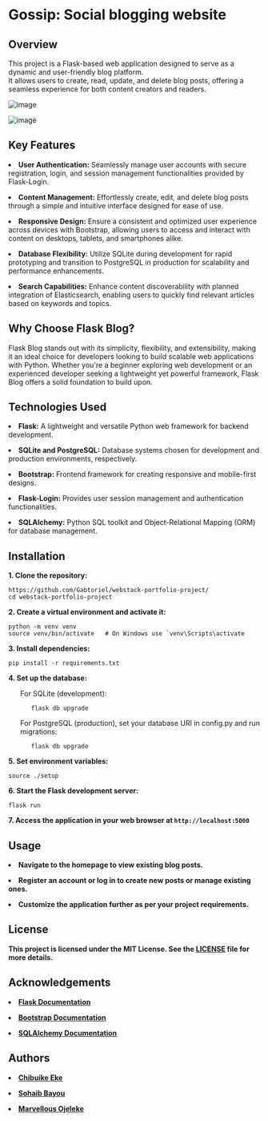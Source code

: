 # Gossip: Social blogging website

<h2>Overview</h2>

<p>This project is a Flask-based web application designed to serve as a dynamic and user-friendly blog platform.</br>
It allows users to create, read, update, and delete blog posts, offering a seamless experience for both content creators and readers.</p>

</p>

![image](https://github.com/Gabtoriel/webstack-portfolio-project/assets/99370798/198df4f5-3560-45da-9111-61d11ca76e6d)


![image](https://github.com/Gabtoriel/webstack-portfolio-project/assets/99370798/fcc42f0b-6ee5-43e7-a6b2-6a35eae8a7fa)


</p>

<h2>Key Features</h2>
<p>
<li>
  <b>User Authentication:</b> Seamlessly manage user accounts with secure registration, login, and session management functionalities provided by Flask-Login.
</li>
</p>

<p>
<li>
  <b>Content Management:</b> Effortlessly create, edit, and delete blog posts through a simple and intuitive interface designed for ease of use.
</li>
</p>

<p>
<li>
  <b>Responsive Design:</b> Ensure a consistent and optimized user experience across devices with Bootstrap, allowing users to access and interact with content on desktops, tablets, and smartphones alike.
</li>
</p>

<p>
<li>
<b>Database Flexibility:</b> Utilize SQLite during development for rapid prototyping and transition to PostgreSQL in production for scalability and performance enhancements.
</li>
</p>

<p>
<li>
<b>Search Capabilities:</b> Enhance content discoverability with planned integration of Elasticsearch, enabling users to quickly find relevant articles based on keywords and topics.
</li>
</p>

<p>
<h2>Why Choose Flask Blog?</h2>
</p>

<p>Flask Blog stands out with its simplicity, flexibility, and extensibility, making it an ideal choice for developers looking to build scalable web applications with Python. Whether you're a beginner exploring web development or an experienced developer seeking a lightweight yet powerful framework, Flask Blog offers a solid foundation to build upon.</p>


<h2>Technologies Used</h2>

<p>
  <li>
    <b>Flask:</b> A lightweight and versatile Python web framework for backend development.
  </li>
</p>
<p>
  <li>
    <b>SQLite and PostgreSQL:</b> Database systems chosen for development and production environments, respectively.
  </li>
</p>
<p>
  <li>
    <b>Bootstrap:</b> Frontend framework for creating responsive and mobile-first designs.
  </li>
</p>
<p>
  <li>
    <b>Flask-Login:</b> Provides user session management and authentication functionalities.
  </li>
</p>
<p>
  <li>
    <b>SQLAlchemy:</b> Python SQL toolkit and Object-Relational Mapping (ORM) for database management.
  </li>
</p>




<h2>Installation</h2>

<b>1. Clone the repository:</b>
   ```
   https://github.com/Gabtoriel/webstack-portfolio-project/
   cd webstack-portfolio-project
  ```
  

<b>2. Create a virtual environment and activate it:</b>

   ```
   python -m venv venv
   source venv/bin/activate   # On Windows use `venv\Scripts\activate
   ```

<b>3. Install dependencies:</b>
   ```
   pip install -r requirements.txt
   ```

<b>4. Set up the database:</b>
   <ul>
     For SQLite (development):
     
       flask db upgrade
   </ul>

   <ul>
     For PostgreSQL (production), set your database URI in config.py and run migrations:
     
       flask db upgrade
   </ul>

<b>5. Set environment variables:</b>
   ```
   source ./setup
   ```

<b>6. Start the Flask development server:</b>
   ```
   flask run
   ```

<b>7. Access the application in your web browser at</a> `http://localhost:5000`


<h2>Usage</h2>


<p>
  <li>
    Navigate to the homepage to view existing blog posts.
  </li>
</p>

<p>
  <li>
    Register an account or log in to create new posts or manage existing ones.
  </li>
</p>

<p>
  <li>
    Customize the application further as per your project requirements.
  </li>
</p>


<h2>License</h2>
This project is licensed under the MIT License. See the <a href="https://github.com/Gabtoriel/webstack-portfolio-project/blob/master/LICENSE">LICENSE</a> file for more details.

<h2>Acknowledgements</h2>
<p>
  <li>
    <a href="https://flask.palletsprojects.com/en/3.0.x/">Flask Documentation</a>
  </li>
</p>

<p>
  <li>
    <a href="https://getbootstrap.com/docs/5.3/getting-started/introduction/">Bootstrap Documentation</a>
  </li>
</p>

<p>
  <li>
    <a href="https://docs.sqlalchemy.org/en/20/orm/quickstart.html">SQLAlchemy Documentation</a>
  </li>
</p>


<h2>Authors</h2>
<p>
  <li>
    <a href="https://github.com/Gabtoriel">Chibuike Eke</a>
  </li>
</p>

<p>
  <li>
    <a href="https://github.com/sohaib20022">Sohaib Bayou</a>
  </li>
</p>

<p>
  <li>
    <a href="https://github.com/1CyBeR-J1">Marvellous Ojeleke</a>
  </li>
</p>











